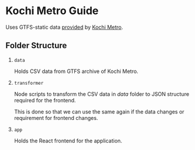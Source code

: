 # Kochi Metro Guide

Uses GTFS-static data [provided](https://kochimetro.org/open-data/) by [Kochi Metro](https://kochimetro.org).

## Folder Structure

1. `data`

   Holds CSV data from GTFS archive of Kochi Metro.

2. `transformer`

   Node scripts to transform the CSV data in _data_ folder to JSON structure required for the frontend.

   This is done so that we can use the same again if the data changes or requirement for frontend changes.

3. `app`

   Holds the React frontend for the application.
